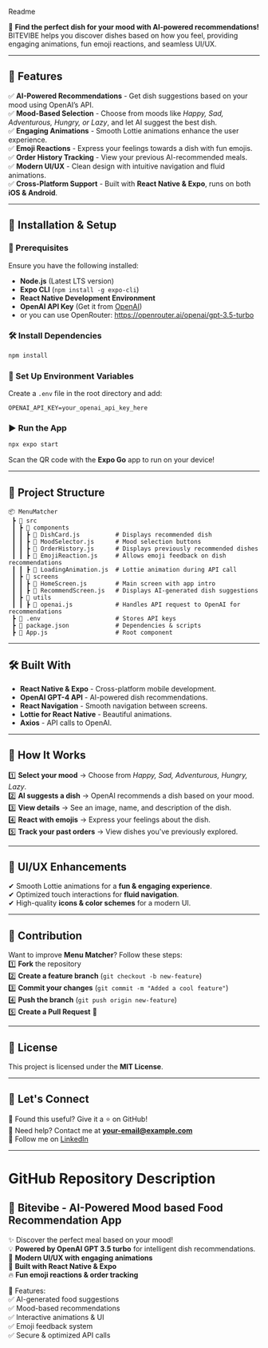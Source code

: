 Readme

🚀 **Find the perfect dish for your mood with AI-powered recommendations!** BITEVIBE helps you discover dishes based on how you feel, providing engaging animations, fun emoji reactions, and seamless UI/UX.

---

## **📌 Features**

✅ **AI-Powered Recommendations** - Get dish suggestions based on your mood using OpenAI’s API.  
✅ **Mood-Based Selection** - Choose from moods like _Happy, Sad, Adventurous, Hungry, or Lazy_, and let AI suggest the best dish.  
✅ **Engaging Animations** - Smooth Lottie animations enhance the user experience.  
✅ **Emoji Reactions** - Express your feelings towards a dish with fun emojis.  
✅ **Order History Tracking** - View your previous AI-recommended meals.  
✅ **Modern UI/UX** - Clean design with intuitive navigation and fluid animations.  
✅ **Cross-Platform Support** - Built with **React Native & Expo**, runs on both **iOS & Android**.

---

## **📜 Installation & Setup**

### **🔧 Prerequisites**

Ensure you have the following installed:

- **Node.js** (Latest LTS version)
- **Expo CLI** (`npm install -g expo-cli`)
- **React Native Development Environment**
- **OpenAI API Key** (Get it from [OpenAI](https://beta.openai.com/signup/))
- or you can use OpenRouter: https://openrouter.ai/openai/gpt-3.5-turbo 


### **🛠️ Install Dependencies**

```bash
npm install
```

### **🔑 Set Up Environment Variables**

Create a `.env` file in the root directory and add:

```plaintext
OPENAI_API_KEY=your_openai_api_key_here
```

### **▶️ Run the App**

```bash
npx expo start
```

Scan the QR code with the **Expo Go** app to run on your device!

---

## **📂 Project Structure**

```
📦 MenuMatcher
 ┣ 📂 src
 ┃ ┣ 📂 components
 ┃ ┃ ┣ 📜 DishCard.js          # Displays recommended dish
 ┃ ┃ ┣ 📜 MoodSelector.js      # Mood selection buttons
 ┃ ┃ ┣ 📜 OrderHistory.js      # Displays previously recommended dishes
 ┃ ┃ ┣ 📜 EmojiReaction.js     # Allows emoji feedback on dish recommendations
 ┃ ┃ ┣ 📜 LoadingAnimation.js  # Lottie animation during API call
 ┃ ┣ 📂 screens
 ┃ ┃ ┣ 📜 HomeScreen.js        # Main screen with app intro
 ┃ ┃ ┣ 📜 RecommendScreen.js   # Displays AI-generated dish suggestions
 ┃ ┣ 📂 utils
 ┃ ┃ ┣ 📜 openai.js            # Handles API request to OpenAI for recommendations
 ┣ 📜 .env                     # Stores API keys
 ┣ 📜 package.json             # Dependencies & scripts
 ┣ 📜 App.js                   # Root component
```

---

## **🛠️ Built With**

- **React Native & Expo** - Cross-platform mobile development.
- **OpenAI GPT-4 API** - AI-powered dish recommendations.
- **React Navigation** - Smooth navigation between screens.
- **Lottie for React Native** - Beautiful animations.
- **Axios** - API calls to OpenAI.

---

## **🎯 How It Works**

1️⃣ **Select your mood** → Choose from _Happy, Sad, Adventurous, Hungry, Lazy_.  
2️⃣ **AI suggests a dish** → OpenAI recommends a dish based on your mood.  
3️⃣ **View details** → See an image, name, and description of the dish.  
4️⃣ **React with emojis** → Express your feelings about the dish.  
5️⃣ **Track your past orders** → View dishes you've previously explored.

---

## **🎨 UI/UX Enhancements**

✔ Smooth Lottie animations for a **fun & engaging experience**.  
✔ Optimized touch interactions for **fluid navigation**.  
✔ High-quality **icons & color schemes** for a modern UI.

---

## **🔗 Contribution**

Want to improve **Menu Matcher**? Follow these steps:  
1️⃣ **Fork** the repository  
2️⃣ **Create a feature branch** (`git checkout -b new-feature`)  
3️⃣ **Commit your changes** (`git commit -m "Added a cool feature"`)  
4️⃣ **Push the branch** (`git push origin new-feature`)  
5️⃣ **Create a Pull Request** 🚀

---

## **🔐 License**

This project is licensed under the **MIT License**.

---

## **📢 Let's Connect**

💬 Found this useful? Give it a ⭐ on GitHub!  
📧 Need help? Contact me at **your-email@example.com**  
🔗 Follow me on [LinkedIn](https://www.linkedin.com/in/htet-min-aung-8560a6244/)

---

# **GitHub Repository Description**

## **🍔 Bitevibe - AI-Powered Mood based Food Recommendation App**

✨ Discover the perfect meal based on your mood!  
💡 **Powered by OpenAI GPT 3.5 turbo** for intelligent dish recommendations.  
🎨 **Modern UI/UX with engaging animations**  
📱 **Built with React Native & Expo**  
🔥 **Fun emoji reactions & order tracking**

📌 Features:  
✅ AI-generated food suggestions  
✅ Mood-based recommendations  
✅ Interactive animations & UI  
✅ Emoji feedback system  
✅ Secure & optimized API calls


